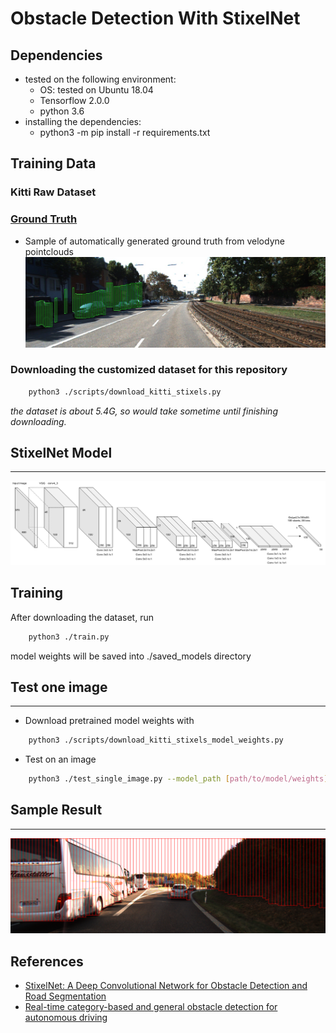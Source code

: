 # Obstacle Detection With StixelNet #

## Dependencies ##
- tested on the following environment:
  + OS: tested on Ubuntu 18.04
  + Tensorflow 2.0.0
  + python 3.6
- installing the dependencies:
  + python3 -m pip install -r requirements.txt

## Training Data  ##
### Kitti Raw Dataset ###

### [Ground Truth](https://sites.google.com/view/danlevi/datasets)
- Sample of automatically generated ground truth from velodyne pointclouds
![Sample](./docs/images/sample_ground_truth.jpg)

### Downloading the customized dataset for this repository ###

```bash
    python3 ./scripts/download_kitti_stixels.py
```
*the dataset is about 5.4G, so would take sometime until finishing downloading.*

## StixelNet Model ##
***

![StixelNet](./docs/images/network.png)

## Training ##
After downloading the dataset, run
```bash
    python3 ./train.py
```
model weights will be saved into ./saved_models directory

## Test one image ##
***

- Download pretrained model weights with
```bash
    python3 ./scripts/download_kitti_stixels_model_weights.py
```

- Test on an image
```bash
    python3 ./test_single_image.py --model_path [path/to/model/weights]
```

## Sample Result ##
***

![Sample Result](./docs/images/sample_result.png)

## References ##
- [StixelNet: A Deep Convolutional Network for Obstacle Detection and Road Segmentation](http://www.bmva.org/bmvc/2015/papers/paper109/paper109.pdf)
- [Real-time category-based and general obstacle detection for autonomous driving](http://openaccess.thecvf.com/content_ICCV_2017_workshops/papers/w3/Garnett_Real-Time_Category-Based_and_ICCV_2017_paper.pdf)
